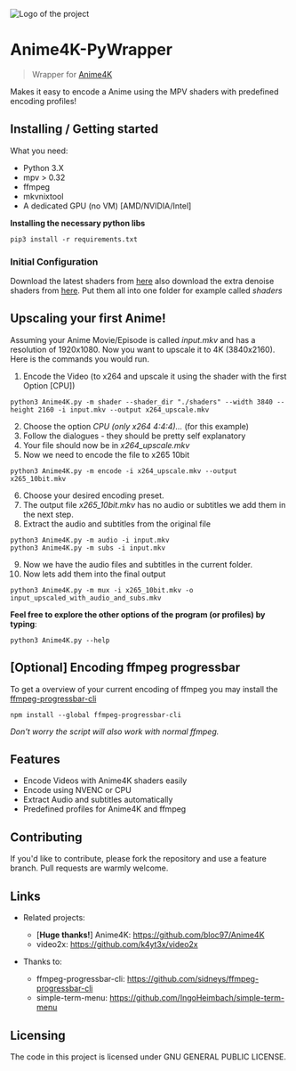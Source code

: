 ![Logo of the project](demo.gif)

# Anime4K-PyWrapper
> Wrapper for [Anime4K](https://github.com/bloc97/Anime4K)

Makes it easy to encode a Anime using the MPV shaders with predefined encoding profiles!

## Installing / Getting started

What you need:
- Python 3.X
- mpv > 0.32
- ffmpeg
- mkvnixtool
- A dedicated GPU (no VM) [AMD/NVIDIA/Intel]

**Installing the necessary python libs**

```
pip3 install -r requirements.txt
```

### Initial Configuration

Download the latest shaders from [here](https://github.com/bloc97/Anime4K/releases) also download the extra denoise shaders from [here](https://github.com/bloc97/Anime4K/tree/master/glsl/3.1/Denoise).
Put them all into one folder for example called *shaders*

## Upscaling your first Anime!

Assuming your Anime Movie/Episode is called *input.mkv* and has a resolution of 1920x1080.
Now you want to upscale it to 4K (3840x2160).
Here is the commands you would run.

1. Encode the Video (to x264 and upscale it using the shader with the first Option [CPU])
```
python3 Anime4K.py -m shader --shader_dir "./shaders" --width 3840 --height 2160 -i input.mkv --output x264_upscale.mkv
```
2. Choose the option *CPU (only x264 4:4:4)...* (for this example)
3. Follow the dialogues - they should be pretty self explanatory
4. Your file should now be in *x264_upscale.mkv*
5. Now we need to encode the file to x265 10bit
```
python3 Anime4K.py -m encode -i x264_upscale.mkv --output x265_10bit.mkv
```
6. Choose your desired encoding preset.
7. The output file *x265_10bit.mkv* has no audio or subtitles we add them in the next step.
8. Extract the audio and subtitles from the original file
```
python3 Anime4K.py -m audio -i input.mkv
python3 Anime4K.py -m subs -i input.mkv
```
9. Now we have the audio files and subtitles in the current folder.
10. Now lets add them into the final output
```
python3 Anime4K.py -m mux -i x265_10bit.mkv -o input_upscaled_with_audio_and_subs.mkv
```


**Feel free to explore the other options of the program (or profiles) by typing**:
```
python3 Anime4K.py --help
```

## **[Optional]** Encoding ffmpeg progressbar
To get a overview of your current encoding of ffmpeg you may install the [ffmpeg-progressbar-cli](https://github.com/sidneys/ffmpeg-progressbar-cli)

```
npm install --global ffmpeg-progressbar-cli
```

*Don't worry the script will also work with normal ffmpeg.*


## Features

* Encode Videos with Anime4K shaders easily
* Encode using NVENC or CPU
* Extract Audio and subtitles automatically
* Predefined profiles for Anime4K and ffmpeg

## Contributing

If you'd like to contribute, please fork the repository and use a feature
branch. Pull requests are warmly welcome.

## Links

- Related projects:
  - [**Huge thanks!**] Anime4K: https://github.com/bloc97/Anime4K
  - video2x: https://github.com/k4yt3x/video2x

- Thanks to:
  - ffmpeg-progressbar-cli: https://github.com/sidneys/ffmpeg-progressbar-cli
  - simple-term-menu: https://github.com/IngoHeimbach/simple-term-menu


## Licensing

The code in this project is licensed under GNU GENERAL PUBLIC LICENSE.
